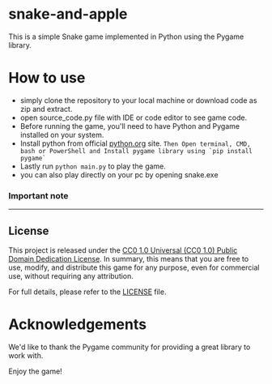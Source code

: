 # snake-and-apple

This is a simple Snake game implemented in Python using the Pygame library.

# How to use

- simply clone the repository to your local machine or download code as zip and extract.
- open source_code.py file with IDE or code editor to see game code.
- Before running the game, you'll need to have Python and Pygame installed on your system.
- Install python from official [python.org](sitehttps://www.python.org/) site.
```Then Open terminal, CMD, bash or PowerShell and Install pygame library using `pip install pygame` ```
- Lastly run `python main.py` to play the game.
- you can also play directly on your pc by opening snake.exe

### Important note



---

## License

This project is released under the [CC0 1.0 Universal (CC0 1.0) Public Domain Dedication License](LICENSE). In summary, this means that you are free to use, modify, and distribute this game for any purpose, even for commercial use, without requiring any attribution.

For full details, please refer to the [LICENSE](LICENSE) file.

# Acknowledgements

We'd like to thank the Pygame community for providing a great library to work with.

Enjoy the game!